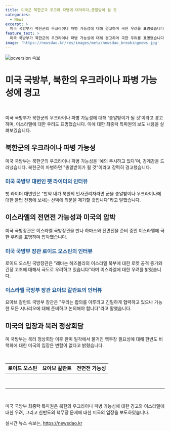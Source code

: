 ```yaml
---
title: 미국군 북한군과 우크라 파병에 대처하다…총알받이 될 것
categories:
  - News
excerpt: >
  미국 국방부가 북한군의 우크라이나 파병 가능성에 대해 경고하며 극한 우려를 표명했습니다. 이에 따른 북한의 선택과 관련하여 미 국방부 대변인은 북한군이 총알받이가 될 것이라는 격한 경고를 발표했습니다. 또한, 미국 국방장관과 이스라엘 국방장관은 이스라엘의 하마스와 전면전을 준비 중인 상황에 극한 우려를 표명하며 협력과 대비가 필요하다고 강조했습니다. 또한, 미 국방부는 한반도 비핵화에 대한 입장은 변함이 없다고 밝혔습니다.
feature_text: >
  미국 국방부가 북한군의 우크라이나 파병 가능성에 대해 경고하며 극한 우려를 표명했습니다. 이에 따른 북한의 선택과 관련하여 미 국방부 대변인은 북한군이 총알받이가 될 것이라는 격한 경고를 발표했습니다. 또한, 미국 국방장관과 이스라엘 국방장관은 이스라엘의 하마스와 전면전을 준비 중인 상황에 극한 우려를 표명하며 협력과 대비가 필요하다고 강조했습니다. 또한, 미 국방부는 한반도 비핵화에 대한 입장은 변함이 없다고 밝혔습니다.
image: 'https://newsdao.kr/res/images/meta/newsdao_breakingnews.jpg'
---
```


<p><img src="https://newsdao.kr/res/images/meta/newsdao_breakingnews.jpg" alt="pcversion 속보" /></p>

<h1>미국 국방부, 북한의 우크라이나 파병 가능성에 경고</h1>

<p data-ke-size="size16">&nbsp;</p>

<p data-ke-size="size16">미국 국방부가 북한군의 우크라이나 파병 가능성에 대해 '총알받이가 될 것'이라고 경고하며, 이스라엘에 대한 우려도 표명했습니다. 이에 대한 최중락 특파원의 보도 내용을 살펴보겠습니다.</p>

<h2 data-ke-size="size26">북한군의 우크라이나 파병 가능성</h2>

<p data-ke-size="size16">미국 국방부는 북한군의 우크라이나 파병 가능성을 '예의 주시하고 있다'며, 경계감을 드러냈습니다. 북한군이 파병하면 "총알받이가 될 것"이라고 강력히 경고했습니다.</p>

<h3><b><span style="color: #1a5490;">미국 국방부 대변인 팻 라이더의 인터뷰</span></b></h3>

<p data-ke-size="size16">팻 라이더 대변인은 "만약 내가 북한의 인사관리자라면 군을 총알받이나 우크라이나에 대한 불법 전쟁에 보내는 선택에 의문을 제기할 것입니다"라고 말했습니다.</p>

<h2 data-ke-size="size26">이스라엘의 전면전 가능성과 미국의 압박</h2>

<p data-ke-size="size16">미국 국방장관은 이스라엘 국방장관을 만나 하마스와 전면전을 준비 중인 이스라엘에 극한 우려를 표명하며 압박했습니다.</p>

<h3><b><span style="color: #1a5490;">미국 국방부 장관 로이드 오스틴의 인터뷰</span></b></h3>

<p data-ke-size="size16">로이드 오스틴 국방장관은 "레바논 헤즈볼라의 이스라엘 북부에 대한 로켓 공격 증가와 긴장 고조에 대해서 극도로 우려하고 있습니다"라며 이스라엘에 대한 우려를 밝혔습니다.</p>

<h3><b><span style="color: #1a5490;">이스라엘 국방부 장관 요아브 갈란트의 인터뷰</span></b></h3>

<p data-ke-size="size16">요아브 갈란트 국방부 장관은 "우리는 합의를 이루려고 긴밀하게 협력하고 있으나 가능한 모든 시나리오에 대해 준비하고 논의해야 합니다"라고 말했습니다.</p>

<h2 data-ke-size="size26">미국의 입장과 북러 정상회담</h2>

<p data-ke-size="size16">미 국방부는 북러 정상회담 이후 한미 일각에서 불거진 핵무장 필요성에 대해 한반도 비핵화에 대한 미국의 입장은 변함이 없다고 밝혔습니다.</p>

<p data-ke-size="size16">&nbsp;</p>

<table>
<tbody>
<tr>
<td style="text-align: center; height: 17px;"><b>로이드 오스틴</b></td>
<td style="text-align: center; height: 17px;"><b>요아브 갈란트</b></td>
<td style="text-align: center; height: 17px;"><b>전면전 가능성</b></td>
</tr>
</tbody>
</table>

<p data-ke-size="size16">&nbsp;</p>

<hr>

<p data-ke-size="size16">&nbsp;</p>

<p data-ke-size="size16">미국 국방부 최중락 특파원은 북한의 우크라이나 파병 가능성에 대한 경고와 이스라엘에 대한 우려, 그리고 한반도의 핵무장 문제에 대한 미국의 입장을 보도하였습니다.</p>
실시간 뉴스 속보는, <a href="https://newsdao.kr" rel="dofollow">https://newsdao.kr</a>


